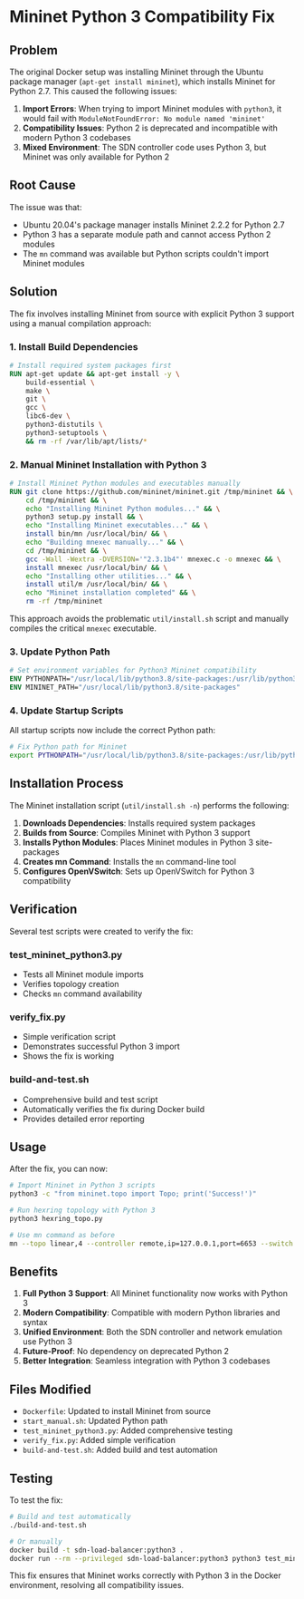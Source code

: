 # Mininet Python 3 Compatibility Fix

## Problem

The original Docker setup was installing Mininet through the Ubuntu package manager (`apt-get install mininet`), which installs Mininet for Python 2.7. This caused the following issues:

1. **Import Errors**: When trying to import Mininet modules with `python3`, it would fail with `ModuleNotFoundError: No module named 'mininet'`
2. **Compatibility Issues**: Python 2 is deprecated and incompatible with modern Python 3 codebases
3. **Mixed Environment**: The SDN controller code uses Python 3, but Mininet was only available for Python 2

## Root Cause

The issue was that:
- Ubuntu 20.04's package manager installs Mininet 2.2.2 for Python 2.7
- Python 3 has a separate module path and cannot access Python 2 modules
- The `mn` command was available but Python scripts couldn't import Mininet modules

## Solution

The fix involves installing Mininet from source with explicit Python 3 support using a manual compilation approach:

### 1. Install Build Dependencies

```dockerfile
# Install required system packages first
RUN apt-get update && apt-get install -y \
    build-essential \
    make \
    git \
    gcc \
    libc6-dev \
    python3-distutils \
    python3-setuptools \
    && rm -rf /var/lib/apt/lists/*
```

### 2. Manual Mininet Installation with Python 3

```dockerfile
# Install Mininet Python modules and executables manually
RUN git clone https://github.com/mininet/mininet.git /tmp/mininet && \
    cd /tmp/mininet && \
    echo "Installing Mininet Python modules..." && \
    python3 setup.py install && \
    echo "Installing Mininet executables..." && \
    install bin/mn /usr/local/bin/ && \
    echo "Building mnexec manually..." && \
    cd /tmp/mininet && \
    gcc -Wall -Wextra -DVERSION='"2.3.1b4"' mnexec.c -o mnexec && \
    install mnexec /usr/local/bin/ && \
    echo "Installing other utilities..." && \
    install util/m /usr/local/bin/ && \
    echo "Mininet installation completed" && \
    rm -rf /tmp/mininet
```

This approach avoids the problematic `util/install.sh` script and manually compiles the critical `mnexec` executable.

### 3. Update Python Path

```dockerfile
# Set environment variables for Python3 Mininet compatibility
ENV PYTHONPATH="/usr/local/lib/python3.8/site-packages:/usr/lib/python3/dist-packages:/usr/local/lib/python3.8/dist-packages:/app"
ENV MININET_PATH="/usr/local/lib/python3.8/site-packages"
```

### 4. Update Startup Scripts

All startup scripts now include the correct Python path:

```bash
# Fix Python path for Mininet
export PYTHONPATH="/usr/local/lib/python3.8/site-packages:/usr/lib/python3/dist-packages:/usr/local/lib/python3.8/dist-packages:$PYTHONPATH"
```

## Installation Process

The Mininet installation script (`util/install.sh -n`) performs the following:

1. **Downloads Dependencies**: Installs required system packages
2. **Builds from Source**: Compiles Mininet with Python 3 support
3. **Installs Python Modules**: Places Mininet modules in Python 3 site-packages
4. **Creates mn Command**: Installs the `mn` command-line tool
5. **Configures OpenVSwitch**: Sets up OpenVSwitch for Python 3 compatibility

## Verification

Several test scripts were created to verify the fix:

### test_mininet_python3.py
- Tests all Mininet module imports
- Verifies topology creation
- Checks `mn` command availability

### verify_fix.py
- Simple verification script
- Demonstrates successful Python 3 import
- Shows the fix is working

### build-and-test.sh
- Comprehensive build and test script
- Automatically verifies the fix during Docker build
- Provides detailed error reporting

## Usage

After the fix, you can now:

```bash
# Import Mininet in Python 3 scripts
python3 -c "from mininet.topo import Topo; print('Success!')"

# Run hexring topology with Python 3
python3 hexring_topo.py

# Use mn command as before
mn --topo linear,4 --controller remote,ip=127.0.0.1,port=6653 --switch ovsk --mac
```

## Benefits

1. **Full Python 3 Support**: All Mininet functionality now works with Python 3
2. **Modern Compatibility**: Compatible with modern Python libraries and syntax
3. **Unified Environment**: Both the SDN controller and network emulation use Python 3
4. **Future-Proof**: No dependency on deprecated Python 2
5. **Better Integration**: Seamless integration with Python 3 codebases

## Files Modified

- `Dockerfile`: Updated to install Mininet from source
- `start_manual.sh`: Updated Python path
- `test_mininet_python3.py`: Added comprehensive testing
- `verify_fix.py`: Added simple verification
- `build-and-test.sh`: Added build and test automation

## Testing

To test the fix:

```bash
# Build and test automatically
./build-and-test.sh

# Or manually
docker build -t sdn-load-balancer:python3 .
docker run --rm --privileged sdn-load-balancer:python3 python3 test_mininet_python3.py
```

This fix ensures that Mininet works correctly with Python 3 in the Docker environment, resolving all compatibility issues.